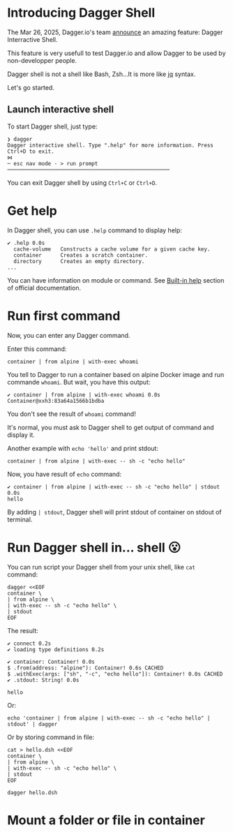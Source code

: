 # Introducing Dagger Shell

The Mar 26, 2025, Dagger.io's team [announce](dagghttps://dagger.io/blog/a-shell-for-the-container-age-introducing-dagger-shell) an amazing feature: Dagger Interractive Shell.

This feature is very usefull to test Dagger.io and allow Dagger to be used by non-developper people.

Dagger shell is not a shell like Bash, Zsh...It is more like [jq](https://jqlang.org) syntax.

Let's go started.

## Launch interactive shell

To start Dagger shell, just type:
```
❯ dagger
Dagger interactive shell. Type ".help" for more information. Press Ctrl+D to exit.
⋈
─ esc nav mode · > run prompt ────────────────────────────────────────────────────
```

You can exit Dagger shell by using `Ctrl+C` or `Ctrl+D`.

# Get help

In Dagger shell, you can use `.help` command to display help:
```
✔ .help 0.0s
  cache-volume   Constructs a cache volume for a given cache key.                                                                                                                                                                           
  container      Creates a scratch container.                                                                                                                                                                                               
  directory      Creates an empty directory.
...
```

You can have information on module or command. See [Built-in help](https://docs.dagger.io/features/shell/#built-in-help) section of official documentation.

# Run first command

Now, you can enter any Dagger command.

Enter this command:
```
container | from alpine | with-exec whoami
```

You tell to Dagger to run a container based on alpine Docker image and run commande `whoami`. But wait, you have this output:
```
✔ container | from alpine | with-exec whoami 0.0s
Container@xxh3:83a64a1566b1bdba
```

You don't see the result of `whoami` command!

It's normal, you must ask to Dagger shell to get output of command and display it.

Another example with `echo 'hello'` and print stdout:
``` 
container | from alpine | with-exec -- sh -c "echo hello"
``` 

Now, you have result of `echo` command:
```
✔ container | from alpine | with-exec -- sh -c "echo hello" | stdout 0.0s
hello
```

By adding `| stdout`, Dagger shell will print stdout of container on stdout of terminal.

# Run Dagger shell in... shell 😮

You can run script your Dagger shell from your unix shell, like `cat` command:
```
dagger <<EOF
container \
| from alpine \
| with-exec -- sh -c "echo hello" \
| stdout
EOF
```

The result:
```
✔ connect 0.2s
✔ loading type definitions 0.2s

✔ container: Container! 0.0s
$ .from(address: "alpine"): Container! 0.6s CACHED
$ .withExec(args: ["sh", "-c", "echo hello"]): Container! 0.0s CACHED
✔ .stdout: String! 0.0s

hello
```

Or:
```
echo 'container | from alpine | with-exec -- sh -c "echo hello" | stdout' | dagger
```

Or by storing command in file:
```
cat > hello.dsh <<EOF
container \
| from alpine \
| with-exec -- sh -c "echo hello" \
| stdout
EOF

dagger hello.dsh
```

# Mount a folder or file in container